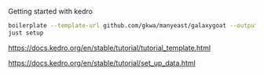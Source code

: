 Getting started with kedro

```bash
boilerplate --template-url github.com/gkwa/manyeast/galaxygoat --output-folder=.
just setup
```

https://docs.kedro.org/en/stable/tutorial/tutorial_template.html

https://docs.kedro.org/en/stable/tutorial/set_up_data.html
